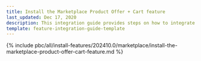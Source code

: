 ```yaml
---
title: Install the Marketplace Product Offer + Cart feature
last_updated: Dec 17, 2020
description: This integration guide provides steps on how to integrate the Spryker Marketplace Product Offer + Cart feature into a Spryker Marketplace project.
template: feature-integration-guide-template
---
```


{% include pbc/all/install-features/202410.0/marketplace/install-the-marketplace-product-offer-cart-feature.md %} <!-- To edit, see /_includes/pbc/all/install-features/202311.0/marketplace/install-the-marketplace-product-offer-cart-feature.md -->
